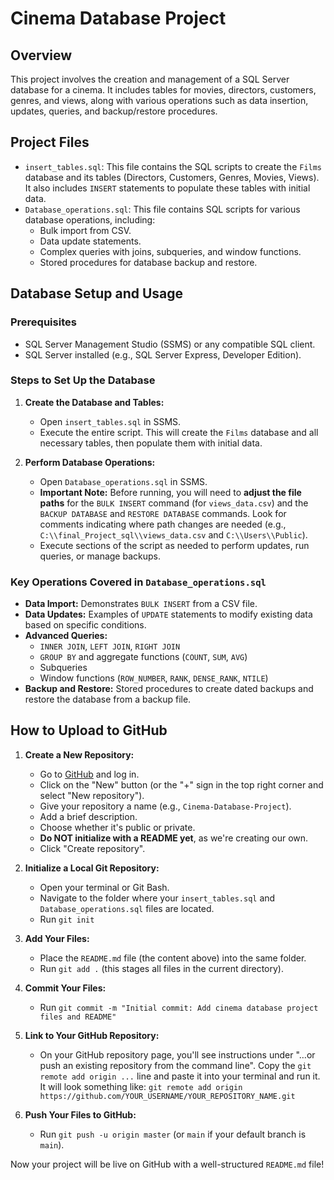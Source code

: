 # Cinema Database Project

## Overview
This project involves the creation and management of a SQL Server database for a cinema. It includes tables for movies, directors, customers, genres, and views, along with various operations such as data insertion, updates, queries, and backup/restore procedures.

## Project Files
- `insert_tables.sql`: This file contains the SQL scripts to create the `Films` database and its tables (Directors, Customers, Genres, Movies, Views). It also includes `INSERT` statements to populate these tables with initial data.
- `Database_operations.sql`: This file contains SQL scripts for various database operations, including:
    - Bulk import from CSV.
    - Data update statements.
    - Complex queries with joins, subqueries, and window functions.
    - Stored procedures for database backup and restore.

## Database Setup and Usage

### Prerequisites
- SQL Server Management Studio (SSMS) or any compatible SQL client.
- SQL Server installed (e.g., SQL Server Express, Developer Edition).

### Steps to Set Up the Database

1.  **Create the Database and Tables:**
    * Open `insert_tables.sql` in SSMS.
    * Execute the entire script. This will create the `Films` database and all necessary tables, then populate them with initial data.

2.  **Perform Database Operations:**
    * Open `Database_operations.sql` in SSMS.
    * **Important Note:** Before running, you will need to **adjust the file paths** for the `BULK INSERT` command (for `views_data.csv`) and the `BACKUP DATABASE` and `RESTORE DATABASE` commands. Look for comments indicating where path changes are needed (e.g., `C:\\final_Project_sql\\views_data.csv` and `C:\\Users\\Public`).
    * Execute sections of the script as needed to perform updates, run queries, or manage backups.

### Key Operations Covered in `Database_operations.sql`

* **Data Import:** Demonstrates `BULK INSERT` from a CSV file.
* **Data Updates:** Examples of `UPDATE` statements to modify existing data based on specific conditions.
* **Advanced Queries:**
    * `INNER JOIN`, `LEFT JOIN`, `RIGHT JOIN`
    * `GROUP BY` and aggregate functions (`COUNT`, `SUM`, `AVG`)
    * Subqueries
    * Window functions (`ROW_NUMBER`, `RANK`, `DENSE_RANK`, `NTILE`)
* **Backup and Restore:** Stored procedures to create dated backups and restore the database from a backup file.

## How to Upload to GitHub

1.  **Create a New Repository:**
    * Go to [GitHub](https://github.com/) and log in.
    * Click on the "New" button (or the "+" sign in the top right corner and select "New repository").
    * Give your repository a name (e.g., `Cinema-Database-Project`).
    * Add a brief description.
    * Choose whether it's public or private.
    * **Do NOT initialize with a README yet**, as we're creating our own.
    * Click "Create repository".

2.  **Initialize a Local Git Repository:**
    * Open your terminal or Git Bash.
    * Navigate to the folder where your `insert_tables.sql` and `Database_operations.sql` files are located.
    * Run `git init`

3.  **Add Your Files:**
    * Place the `README.md` file (the content above) into the same folder.
    * Run `git add .` (this stages all files in the current directory).

4.  **Commit Your Files:**
    * Run `git commit -m "Initial commit: Add cinema database project files and README"`

5.  **Link to Your GitHub Repository:**
    * On your GitHub repository page, you'll see instructions under "…or push an existing repository from the command line". Copy the `git remote add origin ...` line and paste it into your terminal and run it. It will look something like:
        `git remote add origin https://github.com/YOUR_USERNAME/YOUR_REPOSITORY_NAME.git`

6.  **Push Your Files to GitHub:**
    * Run `git push -u origin master` (or `main` if your default branch is `main`).

Now your project will be live on GitHub with a well-structured `README.md` file!
